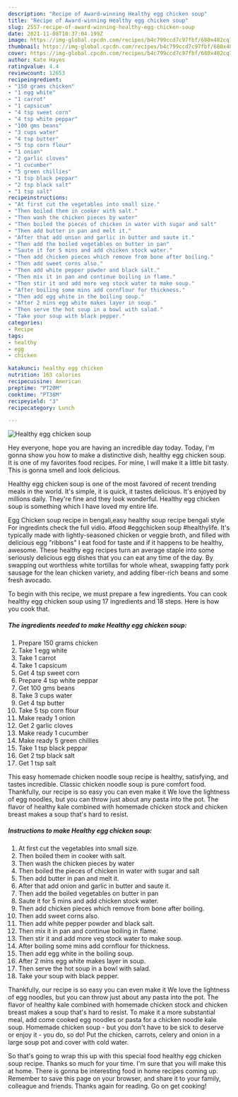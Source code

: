 ```yaml
---
description: "Recipe of Award-winning Healthy egg chicken soup"
title: "Recipe of Award-winning Healthy egg chicken soup"
slug: 2557-recipe-of-award-winning-healthy-egg-chicken-soup
date: 2021-11-08T10:37:04.199Z
image: https://img-global.cpcdn.com/recipes/b4c799ccd7c97fbf/680x482cq70/healthy-egg-chicken-soup-recipe-main-photo.jpg
thumbnail: https://img-global.cpcdn.com/recipes/b4c799ccd7c97fbf/680x482cq70/healthy-egg-chicken-soup-recipe-main-photo.jpg
cover: https://img-global.cpcdn.com/recipes/b4c799ccd7c97fbf/680x482cq70/healthy-egg-chicken-soup-recipe-main-photo.jpg
author: Kate Hayes
ratingvalue: 4.4
reviewcount: 12653
recipeingredient:
- "150 grams chicken"
- "1 egg white"
- "1 carrot"
- "1 capsicum"
- "4 tsp sweet corn"
- "4 tsp white peppar"
- "100 gms beans"
- "3 cups water"
- "4 tsp butter"
- "5 tsp corn flour"
- "1 onion"
- "2 garlic cloves"
- "1 cucumber"
- "5 green chillies"
- "1 tsp black peppar"
- "2 tsp black salt"
- "1 tsp salt"
recipeinstructions:
- "At first cut the vegetables into small size."
- "Then boiled them in cooker with salt."
- "Then wash the chicken pieces by water"
- "Then boiled the pieces of chicken in water with sugar and salt"
- "Then add butter in pan and melt it."
- "After that add onion and garlic in butter and saute it."
- "Then add the boiled vegetables on butter in pan"
- "Saute it for 5 mins and add chicken stock water."
- "Then add chicken pieces which remove from bone after boiling."
- "Then add sweet corns also."
- "Then add white pepper powder and black salt."
- "Then mix it in pan and continue boiling in flame."
- "Then stir it and add more veg stock water to make soup."
- "After boiling some mins add cornflour for thickness."
- "Then add egg white in the boiling soup."
- "After 2 mins egg white makes layer in soup."
- "Then serve the hot soup in a bowl with salad."
- "Take your soup with black pepper."
categories:
- Recipe
tags:
- healthy
- egg
- chicken

katakunci: healthy egg chicken 
nutrition: 163 calories
recipecuisine: American
preptime: "PT20M"
cooktime: "PT38M"
recipeyield: "3"
recipecategory: Lunch

---
```



![Healthy egg chicken soup](https://img-global.cpcdn.com/recipes/b4c799ccd7c97fbf/680x482cq70/healthy-egg-chicken-soup-recipe-main-photo.jpg)

Hey everyone, hope you are having an incredible day today. Today, I'm gonna show you how to make a distinctive dish, healthy egg chicken soup. It is one of my favorites food recipes. For mine, I will make it a little bit tasty. This is gonna smell and look delicious.

Healthy egg chicken soup is one of the most favored of recent trending meals in the world. It's simple, it is quick, it tastes delicious. It's enjoyed by millions daily. They're fine and they look wonderful. Healthy egg chicken soup is something which I have loved my entire life.

Egg Chicken soup recipe in bengali,easy healthy soup recipe bengali style For ingredints check the full vidio. #food #eggchicken soup #healthylife. It&#39;s typically made with lightly-seasoned chicken or veggie broth, and filled with delicious egg &#34;ribbons&#34; I eat food for taste and if it happens to be healthy, awesome. These healthy egg recipes turn an average staple into some seriously delicious egg dishes that you can eat any time of the day. By swapping out worthless white tortillas for whole wheat, swapping fatty pork sausage for the lean chicken variety, and adding fiber-rich beans and some fresh avocado.


To begin with this recipe, we must prepare a few ingredients. You can cook healthy egg chicken soup using 17 ingredients and 18 steps. Here is how you cook that.

<!--inarticleads1-->

##### The ingredients needed to make Healthy egg chicken soup:

1. Prepare 150 grams chicken
1. Take 1 egg white
1. Take 1 carrot
1. Take 1 capsicum
1. Get 4 tsp sweet corn
1. Prepare 4 tsp white peppar
1. Get 100 gms beans
1. Take 3 cups water
1. Get 4 tsp butter
1. Take 5 tsp corn flour
1. Make ready 1 onion
1. Get 2 garlic cloves
1. Make ready 1 cucumber
1. Make ready 5 green chillies
1. Take 1 tsp black peppar
1. Get 2 tsp black salt
1. Get 1 tsp salt


This easy homemade chicken noodle soup recipe is healthy, satisfying, and tastes incredible. Classic chicken noodle soup is pure comfort food. Thankfully, our recipe is so easy you can even make it We love the lightness of egg noodles, but you can throw just about any pasta into the pot. The flavor of healthy kale combined with homemade chicken stock and chicken breast makes a soup that&#39;s hard to resist. 

<!--inarticleads2-->

##### Instructions to make Healthy egg chicken soup:

1. At first cut the vegetables into small size.
1. Then boiled them in cooker with salt.
1. Then wash the chicken pieces by water
1. Then boiled the pieces of chicken in water with sugar and salt
1. Then add butter in pan and melt it.
1. After that add onion and garlic in butter and saute it.
1. Then add the boiled vegetables on butter in pan
1. Saute it for 5 mins and add chicken stock water.
1. Then add chicken pieces which remove from bone after boiling.
1. Then add sweet corns also.
1. Then add white pepper powder and black salt.
1. Then mix it in pan and continue boiling in flame.
1. Then stir it and add more veg stock water to make soup.
1. After boiling some mins add cornflour for thickness.
1. Then add egg white in the boiling soup.
1. After 2 mins egg white makes layer in soup.
1. Then serve the hot soup in a bowl with salad.
1. Take your soup with black pepper.


Thankfully, our recipe is so easy you can even make it We love the lightness of egg noodles, but you can throw just about any pasta into the pot. The flavor of healthy kale combined with homemade chicken stock and chicken breast makes a soup that&#39;s hard to resist. To make it a more substantial meal, add come cooked egg noodles or pasta for a chicken noodle kale soup. Homemade chicken soup - but you don&#39;t have to be sick to deserve or enjoy it - you do, so do! Put the chicken, carrots, celery and onion in a large soup pot and cover with cold water. 

So that's going to wrap this up with this special food healthy egg chicken soup recipe. Thanks so much for your time. I'm sure that you will make this at home. There is gonna be interesting food in home recipes coming up. Remember to save this page on your browser, and share it to your family, colleague and friends. Thanks again for reading. Go on get cooking!

